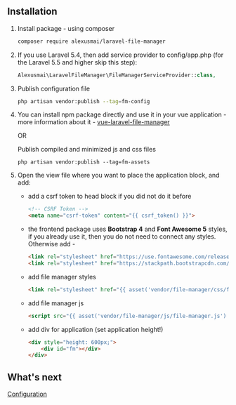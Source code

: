 ## Installation
1. Install package - using composer

    ```bash
    composer require alexusmai/laravel-file-manager
    ```

2. If you use Laravel 5.4, then add service provider to config/app.php (for the Laravel 5.5 and higher skip this step):

    ```php
    Alexusmai\LaravelFileManager\FileManagerServiceProvider::class,
    ```
3. Publish configuration file

    ```bash
    php artisan vendor:publish --tag=fm-config
    ```

4. You can install npm package directly and use it in your vue application - more information about it -
   [vue-laravel-file-manager](https://github.com/alexusmai/vue-laravel-file-manager)
   
   OR
   
   Publish compiled and minimized js and css files
   
   ```
   php artisan vendor:publish --tag=fm-assets
   ```
    
5. Open the view file where you want to place the application block, and add:
  
    * add a csrf token to head block if you did not do it before
    
      ```html
      <!-- CSRF Token -->
      <meta name="csrf-token" content="{{ csrf_token() }}">
      ```
    
    * the frontend package uses **Bootstrap 4** and **Font Awesome 5** styles, if you already use it, then you do not need to connect any styles.
     Otherwise add -
     
      ```html
      <link rel="stylesheet" href="https://use.fontawesome.com/releases/v5.7.0/css/all.css">
      <link rel="stylesheet" href="https://stackpath.bootstrapcdn.com/bootstrap/4.1.3/css/bootstrap.min.css">
      ```
    
    * add file manager styles
    
      ```html
      <link rel="stylesheet" href="{{ asset('vendor/file-manager/css/file-manager.css') }}">
      ```
    
    * add file manager js
    
      ```html
      <script src="{{ asset('vendor/file-manager/js/file-manager.js') }}"></script>
      ```
    
    * add div for application (set application height!)
    
      ```html
      <div style="height: 600px;">
          <div id="fm"></div>
      </div>
      ```

## What's next

[Configuration](./configuration.md)
